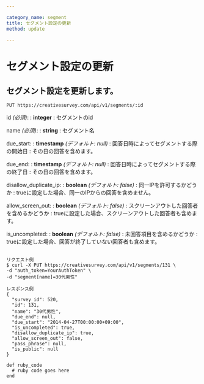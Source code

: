 ```yaml
---

category_name: segment
title: セグメント設定の更新
method: update

---
```


# セグメント設定の更新

## セグメント設定を更新します。

`PUT https://creativesurvey.com/api/v1/segments/:id`

id _(必須)_:
: __integer__
: セグメントのid

name _(必須)_:
: __string__
: セグメント名

due_start:
: __timestamp__ _(デフォルト: null)_
: 回答日時によってセグメントする際の開始日
: その日の回答を含めます。

due_end:
: __timestamp__ _(デフォルト: null)_
: 回答日時によってセグメントする際の終了日
: その日の回答を含めます。

disallow_duplicate_ip:
: __boolean__ _(デフォルト: false)_
: 同一IPを許可するかどうか
: trueに設定した場合、同一のIPからの回答を含めません。

allow_screen_out:
: __boolean__ _(デフォルト: false)_
: スクリーンアウトした回答者を含めるかどうか
: trueに設定した場合、スクリーンアウトした回答者も含めます。

is_uncompleted:
: __boolean__ _(デフォルト: false)_
: 未回答項目を含めるかどうか
: trueに設定した場合、回答が終了していない回答者も含めます。

~~~

リクエスト例
$ curl -X PUT https://creativesurvey.com/api/v1/segments/131 \
-d "auth_token=YourAuthToken" \
-d "segment[name]=30代男性"

レスポンス例
{
  "survey_id": 520,
  "id": 131,
  "name": "30代男性",
  "due_end": null,
  "due_start": "2014-04-27T00:00:00+09:00",
  "is_uncompleted": true,
  "disallow_duplicate_ip": true,
  "allow_screen_out": false,
  "pass_phrase": null,
  "is_public": null
}

~~~

~~~
def ruby_code
  # ruby code goes here
end
~~~

